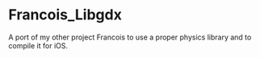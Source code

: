 # Francois_Libgdx
A port of my other project Francois to use a proper physics library and to compile it for iOS.
